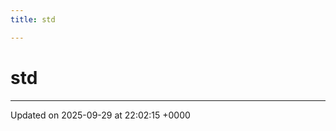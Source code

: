 ```yaml
---
title: std

---
```


# std








-------------------------------

Updated on 2025-09-29 at 22:02:15 +0000